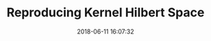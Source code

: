 ---
title: Reproducing Kernel Hilbert Space
date: 2018-06-11 16:07:32
tags: 
- Mathematics
categories: Mathemtatics
---